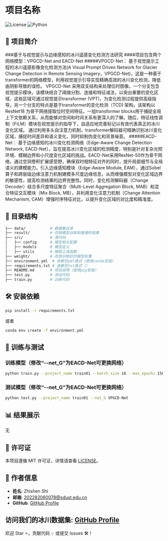 # 项目名称

![License](https://img.shields.io/badge/license-MIT-blue.svg)
![Python](https://img.shields.io/badge/python-3.8+-green.svg)

## 📌 项目简介
###基于与视觉提示与边缘感知的冰川遥感变化检测方法研究
####项目包含两个网络模型：VPGCD-Net and EACD-Net
#####VPGCD-Net： 基于视觉提示工程的冰川遥感影像变化检测方法(A Visual Prompt Driven Network for Glacier Change Detection in Remote Sensing Imagery，VPGCD-Net)，这是一种基于transformer的网络模型，利用视觉提示引导实现精确高效的冰川变化检测，降低由阴影导致的误检。 VPGCD-Net 采用双支结构来处理位时图像。一个分支包含视觉提示模块，该模块结合了阈值分割、连接和特征减法，以突出重要的变化区域，这些区域可通过视觉提示transformer (VPT)，为变化检测过程提供高级指导。另一个分支的特点是基于transformer的变化检测（TCD) 架构，该架构以 ResNet18 为骨干网络提取位时空间特征。一组transformer blocks用于捕捉全局上下文依赖关系，从而能够对空间和时间关系有更深入的了解。随后，特征线性调制（FiLM）模块在视觉提示的指导下，自适应地完善标记以有效代表真正的冰川变化区域。 通过利用多头自注意力机制，transformer解码器可精确识别冰川变化区域，捕捉时间差异和语义变化，同时抑制伪变化和背景噪音。
#####EACD-Net： 基于边缘感知的冰川变化检测网络（Edge-Aware Change Detection Network, EACD-Net），旨在提高冰川变化区域的检测精度，特别是针对复杂光照环境、模糊边界和小尺度变化区域的挑战。EACD-Net采用ResNet-50作为骨干网络，通过空洞卷积扩展感受野，确保双时相特征对齐的同时，提升局部细节与全局语义的建模能力。引入边缘感知模块（Edge-Aware Module, EAM），通过Sobel算子和跨层级边缘注意力机制建模多尺度边缘信息，从而增强模型对变化区域边界的敏感性，提高检测结果的边界完整性。同时，变化检测解码器（Change Decoder）结合多尺度特征聚合（Multi-Level Aggregation Block, MAB）和混合特征交互模块（Mix Block, MB），并利用变化注意力机制（Change Attention Mechanism, CAM）增强时序特征对比，以提升变化区域的对比度和精准度。


## 📁 目录结构
```bash
├── data/           # 数据集目录
├── result/         # 存放模型训练和推理的结果
├── src/            # 源代码
│   ├── config      # 模型相关配置
│   ├── models      # 模型定义
│   ├── utils       # 辅助工具函数
├── weight/         # 存放训练好的模型权重
├── environment.yml  # 依赖包yml格式（使用conda安装）
├── requirements.txt # 依赖包txt格式（）
├── README.md       # 项目说明（使用pip安装）
├── test.py         # 测试代码
├── train.py        # 训练代码
```

## 🛠️ 安装依赖
```bash
pip install -r requirements.txt
```
或者
```bash
conda env create -f environment.yml
```
## 🎯 训练与测试
### 训练模型（修改“--net_G”为EACD-Net可更换网络）
```bash
python train.py --project_name train01 --batch_size 16 --max_epochs 150 --net_G VPGCD-Net
```

### 测试模型（修改“--net_G”为EACD-Net可更换网络）
```bash
python test.py --project_name train01 --net_G VPGCD-Net
```

## 📊 结果展示
无

## 📝 许可证
本项目遵循 MIT 许可证，详情请查看 [LICENSE](LICENSE)。

## 👤 作者信息
- **姓名**: Zhishen Shi
- **邮箱**: 202282060078@sdust.edu.cn
- **GitHub**: [GitHub Profile](https://github.com/cuibinge/ThesisCode_2022/tree/main/shizhishen)
## 访问我们的冰川数据集: [GitHub Profile](https://github.com/cuibinge/Glacier-Dataset)

欢迎 Star ⭐，贡献代码 💡 或提交 Issues 🛠️！
